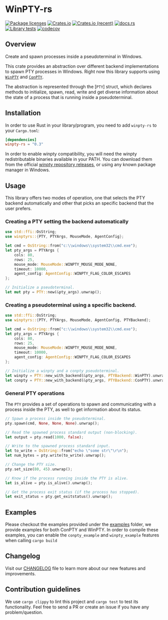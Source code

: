 # WinPTY-rs

[![Package licenses](https://img.shields.io/crates/l/winpty-rs?style=flat-square)](https://github.com/andfoy/winpty-rs/blob/main/LICENSE-MIT)
[![Crates.io](https://img.shields.io/crates/v/winpty-rs?style=flat-square)](https://crates.io/crates/winpty-rs)
[![Crates.io (recent)](https://img.shields.io/crates/dr/winpty-rs?style=flat-square)](https://crates.io/crates/winpty-rs)
[![docs.rs](https://img.shields.io/docsrs/winpty-rs?style=flat-square)](https://docs.rs/winpty-rs/latest)
[![Library tests](https://github.com/andfoy/winpty-rs/actions/workflows/windows_stable.yml/badge.svg)](https://github.com/andfoy/winpty-rs/actions/workflows/windows_stable.yml)
[![codecov](https://codecov.io/gh/andfoy/winpty-rs/branch/main/graph/badge.svg?token=A15MPACXNX)](https://codecov.io/gh/andfoy/winpty-rs)

## Overview

Create and spawn processes inside a pseudoterminal in Windows.

This crate provides an abstraction over different backend implementations to spawn PTY processes in Windows.
Right now this library supports using [`WinPTY`] and [`ConPTY`].

The abstraction is represented through the [`PTY`] struct, which declares methods to initialize, spawn, read,
write and get diverse information about the state of a process that is running inside a pseudoterminal.

[`WinPTY`]: https://github.com/rprichard/winpty
[`ConPTY`]: https://docs.microsoft.com/en-us/windows/console/creating-a-pseudoconsole-session

## Installation
In order to use Rust in your library/program, you need to add `winpty-rs` to your `Cargo.toml`:

```toml
[dependencies]
winpty-rs = "0.3"
```

In order to enable winpty compatibility, you will need the winpty redistributable binaries available in your PATH.
You can download them from the official [winpty repository releases](https://github.com/rprichard/winpty/releases/tag/0.4.3), or using any known package manager in Windows.

## Usage
This library offers two modes of operation, one that selects the PTY backend automatically and other that picks an specific backend that the user
prefers.

### Creating a PTY setting the backend automatically
```rust
use std::ffi::OsString;
use winptyrs::{PTY, PTYArgs, MouseMode, AgentConfig};

let cmd = OsString::from("c:\\windows\\system32\\cmd.exe");
let pty_args = PTYArgs {
    cols: 80,
    rows: 25,
    mouse_mode: MouseMode::WINPTY_MOUSE_MODE_NONE,
    timeout: 10000,
    agent_config: AgentConfig::WINPTY_FLAG_COLOR_ESCAPES
};

// Initialize a pseudoterminal.
let mut pty = PTY::new(&pty_args).unwrap();
```

### Creating a pseudoterminal using a specific backend.
```rust
use std::ffi::OsString;
use winptyrs::{PTY, PTYArgs, MouseMode, AgentConfig, PTYBackend};

let cmd = OsString::from("c:\\windows\\system32\\cmd.exe");
let pty_args = PTYArgs {
    cols: 80,
    rows: 25,
    mouse_mode: MouseMode::WINPTY_MOUSE_MODE_NONE,
    timeout: 10000,
    agent_config: AgentConfig::WINPTY_FLAG_COLOR_ESCAPES
};

// Initialize a winpty and a conpty pseudoterminal.
let winpty = PTY::new_with_backend(&pty_args, PTYBackend::WinPTY).unwrap();
let conpty = PTY::new_with_backend(&pty_args, PTYBackend::ConPTY).unwrap();
```

### General PTY operations
The `PTY` provides a set of operations to spawn and communicating with a process inside the PTY,
as well to get information about its status.

```rust
// Spawn a process inside the pseudoterminal.
pty.spawn(cmd, None, None, None).unwrap();

// Read the spawned process standard output (non-blocking).
let output = pty.read(1000, false);

// Write to the spawned process standard input.
let to_write = OsString::from("echo \"some str\"\r\n");
let num_bytes = pty.write(to_write).unwrap();

// Change the PTY size.
pty.set_size(80, 45).unwrap();

// Know if the process running inside the PTY is alive.
let is_alive = pty.is_alive().unwrap();

// Get the process exit status (if the process has stopped).
let exit_status = pty.get_exitstatus().unwrap();
```

## Examples
Please checkout the examples provided under the [examples](src/examples) folder, we provide examples for both
ConPTY and WinPTY. In order to compile these examples, you can enable the `conpty_example` and `winpty_example`
features when calling `cargo build`

## Changelog
Visit our [CHANGELOG](CHANGELOG.md) file to learn more about our new features and improvements.

## Contribution guidelines
We use `cargo clippy` to lint this project and `cargo test` to test its functionality. Feel free to send a PR or create an issue if you have any problem/question.
